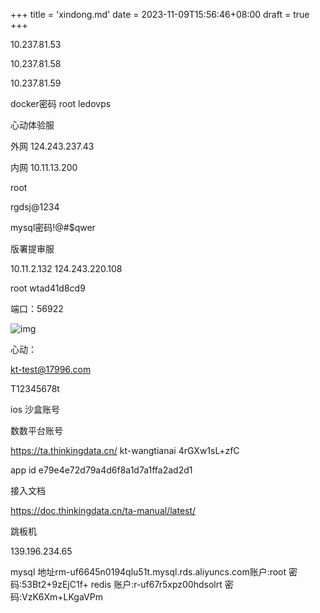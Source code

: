+++
title = 'xindong.md'
date = 2023-11-09T15:56:46+08:00
draft = true
+++

10.237.81.53

10.237.81.58

10.237.81.59

docker密码 root  ledovps

 

心动体验服

外网 124.243.237.43

内网 10.11.13.200

root 

rgdsj@1234



mysql密码!@#$qwer

 

版署提审服

10.11.2.132 124.243.220.108  

root wtad41d8cd9

端口：56922

 

![img](file:///C:/Users/admin/AppData/Local/Temp/msohtmlclip1/01/clip_image001.png)



心动：

kt-test@17996.com
 
 T12345678t
 
 ios 沙盒账号

 

数数平台账号

https://ta.thinkingdata.cn/
 kt-wangtianai
 4rGXw1sL+zfC

 app id e79e4e72d79a4d6f8a1d7a1ffa2ad2d1

 

接入文档

https://doc.thinkingdata.cn/ta-manual/latest/

 



跳板机

139.196.234.65

 

mysql 地址rm-uf6645n0194qlu51t.mysql.rds.aliyuncs.com账户:root 密码:53Bt2+9zEjC1f+
redis  账户:r-uf67r5xpz00hdsolrt 密码:VzK6Xm+LKgaVPm

 